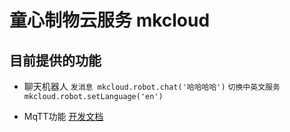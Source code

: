 # 童心制物云服务 mkcloud

## 目前提供的功能

* 聊天机器人
    `发消息 mkcloud.robot.chat('哈哈哈哈')`
    `切换中英文服务 mkcloud.robot.setLanguage('en')`

* MqTT功能
  [开发文档](https://www.yuque.com/docs/share/501fe9f0-2de0-4ec6-b55e-f609791ab035?#)
